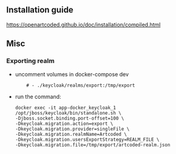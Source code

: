 ## Installation guide

https://openartcoded.github.io/doc/installation/compiled.html

## Misc
### Exporting realm

* uncomment volumes in docker-compose dev
    ```
        # - ./keycloak/realms/export:/tmp/export
    ```
* run the command:

    ```
    docker exec -it app-docker_keycloak_1 /opt/jboss/keycloak/bin/standalone.sh \
    -Djboss.socket.binding.port-offset=100 \
    -Dkeycloak.migration.action=export \
    -Dkeycloak.migration.provider=singleFile \
    -Dkeycloak.migration.realmName=Artcoded \
    -Dkeycloak.migration.usersExportStrategy=REALM_FILE \
    -Dkeycloak.migration.file=/tmp/export/artcoded-realm.json
    ```
